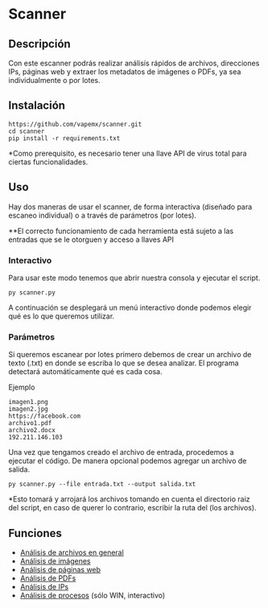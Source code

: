 # Scanner


## Descripción

Con este escanner podrás realizar análisís rápidos de archivos, direcciones IPs, páginas web y extraer los metadatos de imágenes o PDFs, ya sea individualmente o por lotes.


## Instalación

```
https://github.com/vapemx/scanner.git
cd scanner
pip install -r requirements.txt
```

*Como prerequisito, es necesario tener una llave API de virus total para ciertas funcionalidades.

## Uso

Hay dos maneras de usar el scanner, de forma interactiva (diseñado para escaneo individual) o a través de parámetros (por lotes).

**El correcto funcionamiento de cada herramienta está sujeto a las entradas que se le otorguen y acceso a llaves API

### Interactivo

Para usar este modo tenemos que abrir nuestra consola y ejecutar el script.

`py scanner.py`

A continuación se desplegará un menú interactivo donde podemos elegir qué es lo que queremos utilizar.


### Parámetros

Si queremos escanear por lotes primero debemos de crear un archivo de texto (.txt) en donde se escriba
lo que se desea analizar. El programa detectará automáticamente qué es cada cosa.

Ejemplo

```
imagen1.png
imagen2.jpg
https://facebook.com
archivo1.pdf
archivo2.docx
192.211.146.103
```

Una vez que tengamos creado el archivo de entrada, procedemos a ejecutar el código. 
De manera opcional podemos agregar un archivo de salida.

`py scanner.py --file entrada.txt --output salida.txt`

*Esto tomará y arrojará los archivos tomando en cuenta el directorio raiz del script, en caso de querer lo contrario, escribir la ruta del (los archivos).


## Funciones

- [Análisis de archivos en general](https://github.com/vapemx/scanner/wiki/Descripción-de-Funciones#análisis-de-archivos-en-general)
- [Análisis de imágenes](https://github.com/vapemx/scanner/wiki/Descripción-de-Funciones#análisis-de-imágenes)
- [Análisis de páginas web](https://github.com/vapemx/scanner/wiki/Descripción-de-Funciones#análisis-de-páginas-web)
- [Análisis de PDFs](https://github.com/vapemx/scanner/wiki/Descripción-de-Funciones#análisis-de-pdfs)
- [Análisis de IPs](https://github.com/vapemx/scanner/wiki/Descripción-de-Funciones#análisis-de-ips)
- [Análisis de procesos](https://github.com/vapemx/scanner/wiki/Descripción-de-Funciones#análisis-de-procesos) (sólo WIN, interactivo)